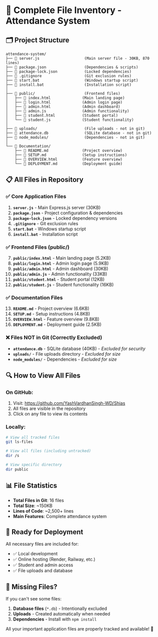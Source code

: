 # 📁 Complete File Inventory - Attendance System

## 🗂️ Project Structure

```
attendance-system/
├── 📄 server.js                    (Main server file - 30KB, 870 lines)
├── 📄 package.json                 (Dependencies & scripts)
├── 📄 package-lock.json            (Locked dependencies)
├── 📄 .gitignore                   (Git exclusion rules)
├── 📄 start.bat                    (Windows startup script)
├── 📄 install.bat                  (Installation script)
│
├── 📁 public/                      (Frontend files)
│   ├── 📄 index.html              (Main landing page)
│   ├── 📄 login.html              (Admin login page)
│   ├── 📄 admin.html              (Admin dashboard)
│   ├── 📄 admin.js                (Admin functionality)
│   ├── 📄 student.html            (Student portal)
│   └── 📄 student.js              (Student functionality)
│
├── 📁 uploads/                     (File uploads - not in git)
├── 📄 attendance.db                (SQLite database - not in git)
├── 📁 node_modules/                (Dependencies - not in git)
│
└── 📄 Documentation/
    ├── 📄 README.md               (Project overview)
    ├── 📄 SETUP.md                (Setup instructions)
    ├── 📄 OVERVIEW.html           (Feature overview)
    └── 📄 DEPLOYMENT.md           (Deployment guide)
```

## 📋 All Files in Repository

### ✅ **Core Application Files**
1. **`server.js`** - Main Express.js server (30KB)
2. **`package.json`** - Project configuration & dependencies
3. **`package-lock.json`** - Locked dependency versions
4. **`.gitignore`** - Git exclusion rules
5. **`start.bat`** - Windows startup script
6. **`install.bat`** - Installation script

### ✅ **Frontend Files (public/)**
7. **`public/index.html`** - Main landing page (5.2KB)
8. **`public/login.html`** - Admin login page (5.9KB)
9. **`public/admin.html`** - Admin dashboard (30KB)
10. **`public/admin.js`** - Admin functionality (33KB)
11. **`public/student.html`** - Student portal (12KB)
12. **`public/student.js`** - Student functionality (16KB)

### ✅ **Documentation Files**
13. **`README.md`** - Project overview (6.6KB)
14. **`SETUP.md`** - Setup instructions (4.8KB)
15. **`OVERVIEW.html`** - Feature overview (9.8KB)
16. **`DEPLOYMENT.md`** - Deployment guide (2.5KB)

### ❌ **Files NOT in Git (Correctly Excluded)**
- **`attendance.db`** - SQLite database (40KB) - *Excluded for security*
- **`uploads/`** - File uploads directory - *Excluded for size*
- **`node_modules/`** - Dependencies - *Excluded for size*

## 🔍 How to View All Files

### **On GitHub:**
1. Visit: https://github.com/YashVardhanSingh-WD/Shias
2. All files are visible in the repository
3. Click on any file to view its contents

### **Locally:**
```bash
# View all tracked files
git ls-files

# View all files (including untracked)
dir /s

# View specific directory
dir public
```

## 📊 File Statistics
- **Total Files in Git**: 16 files
- **Total Size**: ~150KB
- **Lines of Code**: ~2,500+ lines
- **Main Features**: Complete attendance system

## 🚀 Ready for Deployment
All necessary files are included for:
- ✅ Local development
- ✅ Online hosting (Render, Railway, etc.)
- ✅ Student and admin access
- ✅ File uploads and database

## 🔧 Missing Files?
If you can't see some files:
1. **Database files** (`*.db`) - Intentionally excluded
2. **Uploads** - Created automatically when needed
3. **Dependencies** - Install with `npm install`

All your important application files are properly tracked and available! 🎉
